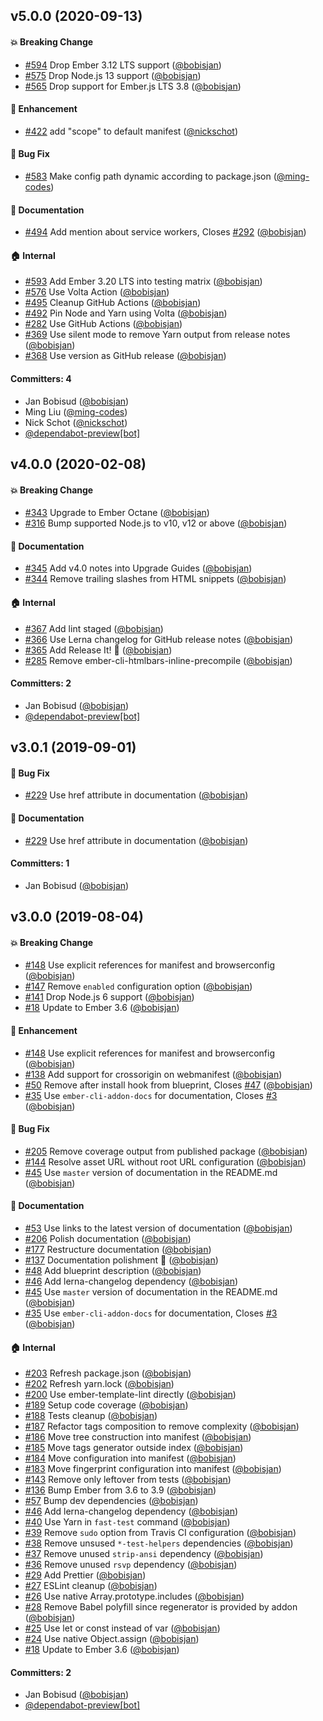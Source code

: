 ## v5.0.0 (2020-09-13)

#### :boom: Breaking Change

- [#594](https://github.com/zonkyio/ember-web-app/pull/594) Drop Ember 3.12 LTS support ([@bobisjan](https://github.com/bobisjan))
- [#575](https://github.com/zonkyio/ember-web-app/pull/575) Drop Node.js 13 support ([@bobisjan](https://github.com/bobisjan))
- [#565](https://github.com/zonkyio/ember-web-app/pull/565) Drop support for Ember.js LTS 3.8 ([@bobisjan](https://github.com/bobisjan))

#### :rocket: Enhancement

- [#422](https://github.com/zonkyio/ember-web-app/pull/422) add "scope" to default manifest ([@nickschot](https://github.com/nickschot))

#### :bug: Bug Fix

- [#583](https://github.com/zonkyio/ember-web-app/pull/583) Make config path dynamic according to package.json ([@ming-codes](https://github.com/ming-codes))

#### :memo: Documentation

- [#494](https://github.com/zonkyio/ember-web-app/pull/494) Add mention about service workers, Closes [#292](https://github.com/zonkyio/ember-web-app/issues/292) ([@bobisjan](https://github.com/bobisjan))

#### :house: Internal

- [#593](https://github.com/zonkyio/ember-web-app/pull/593) Add Ember 3.20 LTS into testing matrix ([@bobisjan](https://github.com/bobisjan))
- [#576](https://github.com/zonkyio/ember-web-app/pull/576) Use Volta Action ([@bobisjan](https://github.com/bobisjan))
- [#495](https://github.com/zonkyio/ember-web-app/pull/495) Cleanup GitHub Actions ([@bobisjan](https://github.com/bobisjan))
- [#492](https://github.com/zonkyio/ember-web-app/pull/492) Pin Node and Yarn using Volta ([@bobisjan](https://github.com/bobisjan))
- [#282](https://github.com/zonkyio/ember-web-app/pull/282) Use GitHub Actions ([@bobisjan](https://github.com/bobisjan))
- [#369](https://github.com/zonkyio/ember-web-app/pull/369) Use silent mode to remove Yarn output from release notes ([@bobisjan](https://github.com/bobisjan))
- [#368](https://github.com/zonkyio/ember-web-app/pull/368) Use version as GitHub release ([@bobisjan](https://github.com/bobisjan))

#### Committers: 4

- Jan Bobisud ([@bobisjan](https://github.com/bobisjan))
- Ming Liu ([@ming-codes](https://github.com/ming-codes))
- Nick Schot ([@nickschot](https://github.com/nickschot))
- [@dependabot-preview[bot]](https://github.com/apps/dependabot-preview)

## v4.0.0 (2020-02-08)

#### :boom: Breaking Change

- [#343](https://github.com/zonkyio/ember-web-app/pull/343) Upgrade to Ember Octane ([@bobisjan](https://github.com/bobisjan))
- [#316](https://github.com/zonkyio/ember-web-app/pull/316) Bump supported Node.js to v10, v12 or above ([@bobisjan](https://github.com/bobisjan))

#### :memo: Documentation

- [#345](https://github.com/zonkyio/ember-web-app/pull/345) Add v4.0 notes into Upgrade Guides ([@bobisjan](https://github.com/bobisjan))
- [#344](https://github.com/zonkyio/ember-web-app/pull/344) Remove trailing slashes from HTML snippets ([@bobisjan](https://github.com/bobisjan))

#### :house: Internal

- [#367](https://github.com/zonkyio/ember-web-app/pull/367) Add lint staged ([@bobisjan](https://github.com/bobisjan))
- [#366](https://github.com/zonkyio/ember-web-app/pull/366) Use Lerna changelog for GitHub release notes ([@bobisjan](https://github.com/bobisjan))
- [#365](https://github.com/zonkyio/ember-web-app/pull/365) Add Release It! 🚀 ([@bobisjan](https://github.com/bobisjan))
- [#285](https://github.com/zonkyio/ember-web-app/pull/285) Remove ember-cli-htmlbars-inline-precompile ([@bobisjan](https://github.com/bobisjan))

#### Committers: 2

- Jan Bobisud ([@bobisjan](https://github.com/bobisjan))
- [@dependabot-preview[bot]](https://github.com/apps/dependabot-preview)

## v3.0.1 (2019-09-01)

#### :bug: Bug Fix

- [#229](https://github.com/zonkyio/ember-web-app/pull/229) Use href attribute in documentation ([@bobisjan](https://github.com/bobisjan))

#### :memo: Documentation

- [#229](https://github.com/zonkyio/ember-web-app/pull/229) Use href attribute in documentation ([@bobisjan](https://github.com/bobisjan))

#### Committers: 1

- Jan Bobisud ([@bobisjan](https://github.com/bobisjan))

## v3.0.0 (2019-08-04)

#### :boom: Breaking Change

- [#148](https://github.com/zonkyio/ember-web-app/pull/148) Use explicit references for manifest and browserconfig ([@bobisjan](https://github.com/bobisjan))
- [#147](https://github.com/zonkyio/ember-web-app/pull/147) Remove `enabled` configuration option ([@bobisjan](https://github.com/bobisjan))
- [#141](https://github.com/zonkyio/ember-web-app/pull/141) Drop Node.js 6 support ([@bobisjan](https://github.com/bobisjan))
- [#18](https://github.com/zonkyio/ember-web-app/pull/18) Update to Ember 3.6 ([@bobisjan](https://github.com/bobisjan))

#### :rocket: Enhancement

- [#148](https://github.com/zonkyio/ember-web-app/pull/148) Use explicit references for manifest and browserconfig ([@bobisjan](https://github.com/bobisjan))
- [#138](https://github.com/zonkyio/ember-web-app/pull/138) Add support for crossorigin on webmanifest ([@bobisjan](https://github.com/bobisjan))
- [#50](https://github.com/zonkyio/ember-web-app/pull/50) Remove after install hook from blueprint, Closes [#47](https://github.com/zonkyio/ember-web-app/issues/47) ([@bobisjan](https://github.com/bobisjan))
- [#35](https://github.com/zonkyio/ember-web-app/pull/35) Use `ember-cli-addon-docs` for documentation, Closes [#3](https://github.com/zonkyio/ember-web-app/issues/3) ([@bobisjan](https://github.com/bobisjan))

#### :bug: Bug Fix

- [#205](https://github.com/zonkyio/ember-web-app/pull/205) Remove coverage output from published package ([@bobisjan](https://github.com/bobisjan))
- [#144](https://github.com/zonkyio/ember-web-app/pull/144) Resolve asset URL without root URL configuration ([@bobisjan](https://github.com/bobisjan))
- [#45](https://github.com/zonkyio/ember-web-app/pull/45) Use `master` version of documentation in the README.md ([@bobisjan](https://github.com/bobisjan))

#### :memo: Documentation

- [#53](https://github.com/zonkyio/ember-web-app/pull/53) Use links to the latest version of documentation ([@bobisjan](https://github.com/bobisjan))
- [#206](https://github.com/zonkyio/ember-web-app/pull/206) Polish documentation ([@bobisjan](https://github.com/bobisjan))
- [#177](https://github.com/zonkyio/ember-web-app/pull/177) Restructure documentation ([@bobisjan](https://github.com/bobisjan))
- [#137](https://github.com/zonkyio/ember-web-app/pull/137) Documentation polishment 💅 ([@bobisjan](https://github.com/bobisjan))
- [#48](https://github.com/zonkyio/ember-web-app/pull/48) Add blueprint description ([@bobisjan](https://github.com/bobisjan))
- [#46](https://github.com/zonkyio/ember-web-app/pull/46) Add lerna-changelog dependency ([@bobisjan](https://github.com/bobisjan))
- [#45](https://github.com/zonkyio/ember-web-app/pull/45) Use `master` version of documentation in the README.md ([@bobisjan](https://github.com/bobisjan))
- [#35](https://github.com/zonkyio/ember-web-app/pull/35) Use `ember-cli-addon-docs` for documentation, Closes [#3](https://github.com/zonkyio/ember-web-app/issues/3) ([@bobisjan](https://github.com/bobisjan))

#### :house: Internal

- [#203](https://github.com/zonkyio/ember-web-app/pull/203) Refresh package.json ([@bobisjan](https://github.com/bobisjan))
- [#202](https://github.com/zonkyio/ember-web-app/pull/202) Refresh yarn.lock ([@bobisjan](https://github.com/bobisjan))
- [#200](https://github.com/zonkyio/ember-web-app/pull/200) Use ember-template-lint directly ([@bobisjan](https://github.com/bobisjan))
- [#189](https://github.com/zonkyio/ember-web-app/pull/189) Setup code coverage ([@bobisjan](https://github.com/bobisjan))
- [#188](https://github.com/zonkyio/ember-web-app/pull/188) Tests cleanup ([@bobisjan](https://github.com/bobisjan))
- [#187](https://github.com/zonkyio/ember-web-app/pull/187) Refactor tags composition to remove complexity ([@bobisjan](https://github.com/bobisjan))
- [#186](https://github.com/zonkyio/ember-web-app/pull/186) Move tree construction into manifest ([@bobisjan](https://github.com/bobisjan))
- [#185](https://github.com/zonkyio/ember-web-app/pull/185) Move tags generator outside index ([@bobisjan](https://github.com/bobisjan))
- [#184](https://github.com/zonkyio/ember-web-app/pull/184) Move configuration into manifest ([@bobisjan](https://github.com/bobisjan))
- [#183](https://github.com/zonkyio/ember-web-app/pull/183) Move fingerprint configuration into manifest ([@bobisjan](https://github.com/bobisjan))
- [#143](https://github.com/zonkyio/ember-web-app/pull/143) Remove only leftover from tests ([@bobisjan](https://github.com/bobisjan))
- [#136](https://github.com/zonkyio/ember-web-app/pull/136) Bump Ember from 3.6 to 3.9 ([@bobisjan](https://github.com/bobisjan))
- [#57](https://github.com/zonkyio/ember-web-app/pull/57) Bump dev dependencies ([@bobisjan](https://github.com/bobisjan))
- [#46](https://github.com/zonkyio/ember-web-app/pull/46) Add lerna-changelog dependency ([@bobisjan](https://github.com/bobisjan))
- [#40](https://github.com/zonkyio/ember-web-app/pull/40) Use Yarn in `fast-test` command ([@bobisjan](https://github.com/bobisjan))
- [#39](https://github.com/zonkyio/ember-web-app/pull/39) Remove `sudo` option from Travis CI configuration ([@bobisjan](https://github.com/bobisjan))
- [#38](https://github.com/zonkyio/ember-web-app/pull/38) Remove unsused `*-test-helpers` dependencies ([@bobisjan](https://github.com/bobisjan))
- [#37](https://github.com/zonkyio/ember-web-app/pull/37) Remove unused `strip-ansi` dependency ([@bobisjan](https://github.com/bobisjan))
- [#36](https://github.com/zonkyio/ember-web-app/pull/36) Remove unused `rsvp` dependency ([@bobisjan](https://github.com/bobisjan))
- [#29](https://github.com/zonkyio/ember-web-app/pull/29) Add Prettier ([@bobisjan](https://github.com/bobisjan))
- [#27](https://github.com/zonkyio/ember-web-app/pull/27) ESLint cleanup ([@bobisjan](https://github.com/bobisjan))
- [#26](https://github.com/zonkyio/ember-web-app/pull/26) Use native Array.prototype.includes ([@bobisjan](https://github.com/bobisjan))
- [#28](https://github.com/zonkyio/ember-web-app/pull/28) Remove Babel polyfill since regenerator is provided by addon ([@bobisjan](https://github.com/bobisjan))
- [#25](https://github.com/zonkyio/ember-web-app/pull/25) Use let or const instead of var ([@bobisjan](https://github.com/bobisjan))
- [#24](https://github.com/zonkyio/ember-web-app/pull/24) Use native Object.assign ([@bobisjan](https://github.com/bobisjan))
- [#18](https://github.com/zonkyio/ember-web-app/pull/18) Update to Ember 3.6 ([@bobisjan](https://github.com/bobisjan))

#### Committers: 2

- Jan Bobisud ([@bobisjan](https://github.com/bobisjan))
- [@dependabot-preview[bot]](https://github.com/apps/dependabot-preview)
